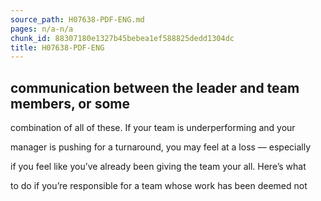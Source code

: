```yaml
---
source_path: H07638-PDF-ENG.md
pages: n/a-n/a
chunk_id: 88307180e1327b45bebea1ef588825dedd1304dc
title: H07638-PDF-ENG
---
```

## communication between the leader and team members, or some

combination of all of these. If your team is underperforming and your

manager is pushing for a turnaround, you may feel at a loss — especially

if you feel like you’ve already been giving the team your all. Here’s what

to do if you’re responsible for a team whose work has been deemed not
